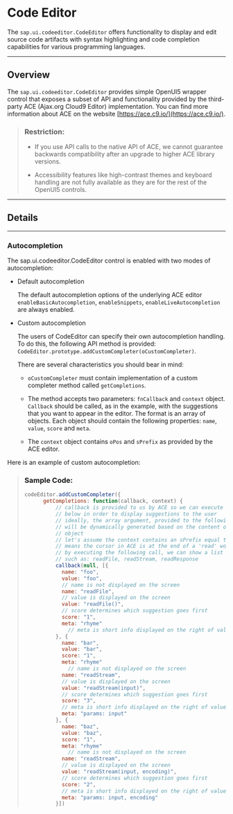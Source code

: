 <!-- loiocc467b9a1c574410ac4a08a5dc2f55a2 -->

# Code Editor

The `sap.ui.codeeditor.CodeEditor` offers functionality to display and edit source code artifacts with syntax highlighting and code completion capabilities for various programming languages.

***

## Overview

The `sap.ui.codeeditor.CodeEditor` provides simple OpenUI5 wrapper control that exposes a subset of API and functionality provided by the third-party ACE \(Ajax.org Cloud9 Editor\) implementation. You can find more information about ACE on the website [https://ace.c9.io/](https://ace.c9.io/).

> ### Restriction:  
> -   If you use API calls to the native API of ACE, we cannot guarantee backwards compatibility after an upgrade to higher ACE library versions.
> 
> -   Accessibility features like high-contrast themes and keyboard handling are not fully available as they are for the rest of the OpenUI5 controls.

***

<a name="loiocc467b9a1c574410ac4a08a5dc2f55a2__section_lsh_hbb_ybb"/>

## Details

***

### Autocompletion

The sap.ui.codeeditor.CodeEditor control is enabled with two modes of autocompletion:

-   Default autocompletion

    The default autocompletion options of the underlying ACE editor `enableBasicAutocompletion`, `enableSnippets`, `enableLiveAutocompletion` are always enabled.

-   Custom autocompletion

    The users of CodeEditor can specify their own autocompletion handling. To do this, the following API method is provided: `CodeEditor.prototype.addCustomCompleter(oCustomCompleter)`.

    There are several characteristics you should bear in mind:

    -   `oCustomCompleter` must contain implementation of a custom completer method called `getCompletions`.

    -   The method accepts two parameters: `fnCallback` and `context` object. `Callback` should be called, as in the example, with the suggestions that you want to appear in the editor. The format is an array of objects. Each object should contain the following properties: `name`, `value`, `score` and `meta`.

    -   The `context` object contains `oPos` and `sPrefix` as provided by the ACE editor.



Here is an example of custom autocompletion:

> ### Sample Code:  
> ```js
> codeEditor.addCustomCompleter({
>       getCompletions: function(callback, context) {
>           // callback is provided to us by ACE so we can execute it as shown
>           // below in order to display suggestions to the user
>           // ideally, the array argument, provided to the following method call
>           // will be dynamically generated based on the content of the context
>           // object
>           // let's assume the context contains an sPrefix equal to 'read', which
>           // means the cursor in ACE is at the end of a 'read' word
>           // by executing the following call, we can show a list of suggestions
>           // such as: readFile, readStream, readResponse 
>           callback(null, [{
>             name: "foo",
>             value: "foo",
>             // name is not displayed on the screen
>             name: "readFile",
>             // value is displayed on the screen
>             value: "readFile()",
>             // score determines which suggestion goes first
>             score: "1",
>             meta: "rhyme"
>               // meta is short info displayed on the right of value						meta: "function"
>           }, {
>             name: "bar",
>             value: "bar",
>             score: "1",
>             meta: "rhyme"
>               // name is not displayed on the screen
>             name: "readStream",
>             // value is displayed on the screen
>             value: "readStream(input)",
>             // score determines which suggestion goes first
>             score: "3",
>             // meta is short info displayed on the right of value
>             meta: "params: input"
>           }, {
>             name: "baz",
>             value: "baz",
>             score: "1",
>             meta: "rhyme"
>               // name is not displayed on the screen
>             name: "readStream",
>             // value is displayed on the screen
>             value: "readStream(input, encoding)",
>             // score determines which suggestion goes first
>             score: "2",
>             // meta is short info displayed on the right of value
>             meta: "params: input, encoding"
>           }])
> 
> ```

